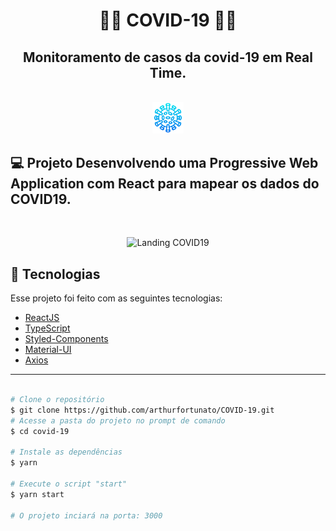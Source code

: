 <h1 align="center"> 🚀🚀 COVID-19 🚀🚀</h1>
<h2 align="center">Monitoramento de casos da covid-19 em Real Time.</h2>
<br>
<div align="center">
  <img alt="Logo COVID19" src=".github/logo.png" width="10%">
</div>

## 💻 Projeto Desenvolvendo uma Progressive Web Application com React para mapear os dados do COVID19.
<br>
<p align="center">
 <img alt="Landing COVID19" src=".github/landing.gif" width="30%"> 
</p>


## 🧪 Tecnologias

Esse projeto foi feito com as seguintes tecnologias:

- [ReactJS](https://reactjs.org)
- [TypeScript](https://www.typescriptlang.org/)
- [Styled-Components](https://styled-components.com/)
- [Material-UI](https://v4.mui.com/pt/)
- [Axios](https://www.npmjs.com/package/axios)

---

```bash

# Clone o repositório
$ git clone https://github.com/arthurfortunato/COVID-19.git
# Acesse a pasta do projeto no prompt de comando
$ cd covid-19

# Instale as dependências
$ yarn

# Execute o script "start"
$ yarn start

# O projeto inciará na porta: 3000 